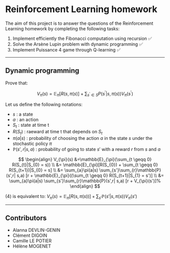 # Reinforcement Learning homework

The aim of this project is to answer the questions of the Reinforcement Learning homework by completing the following tasks:
1. Implement efficiently the Fibonacci computation using recursion :white_check_mark:
3. Solve the Arsène Lupin problem with dynamic programming :white_check_mark:
4. Implement Puissance 4 game through Q-learning :white_check_mark:

---

## Dynamic programming

Prove that:

$$V_\pi(s) = \mathbb{E}_\pi[R(s, \pi(s)] + \sum_{s^\prime \in S} P(s^\prime| s, \pi(s))V_\pi(s^\prime)$$

Let us define the following notations:

* $s$ : a state
* $a$ : an action
* $S_{t}$ : state at time t
* $R(S_{t})$ : raeward at time t that depends on $S_{t}$
* $\pi(a|s)$ : probability of choosing the action $a$ in the state $s$ under the stochastic policy $\pi$
* $\mathbb{P}(s',r| s,a)$ : probability of going to state $s'$ with a reward $r$ from $s$ and $a$

$$
\begin{align}
  V_{\pi}(s)  &=\mathbb{E}_{\pi}(\sum_{t \geqq 0} R(S_{t}|S_{0} = s)) \\
        &= \mathbb{E}_{\pi}[R(S_{0}) + \sum_{t \geqq 0} R(S_{t+1})|S_{0} = s] \\
            &= \sum_{a}\pi(a|s) \sum_{s'}\sum_{r}\mathbb{P}(s',r| s,a) [r + \mathbb{E}_{\pi}((\sum_{t \geqq 0} R(S_{t+1}|S_{1} = s')] \\
            &= \sum_{a}\pi(a|s) \sum_{s'}\sum_{r}\mathbb{P}(s',r| s,a) [r + V_{\pi}(s')]%
\end{align}
$$


(4) is equivalent to:
$V_{\pi}(s) = \mathbb{E}_{\pi}[R(s,\pi(s))] + \sum_{s'}\mathbb{P}(s'| s,\pi(s))V_{\pi}(s')$

---

## Contributors

* Alanna DEVLIN-GENIN
* Clément DIGOIN
* Camille LE POTIER
* Hélène MOGENET